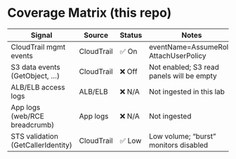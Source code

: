 # Coverage Matrix (this repo)
| Signal                          | Source      | Status  | Notes                                  |
|---------------------------------|-------------|---------|----------------------------------------|
| CloudTrail mgmt events          | CloudTrail  | ✅ On   | eventName=AssumeRole, AttachUserPolicy |
| S3 data events (GetObject, …)   | CloudTrail  | ❌ Off  | Not enabled; S3 read panels will be empty |
| ALB/ELB access logs             | ALB/ELB     | ❌ N/A  | Not ingested in this lab               |
| App logs (web/RCE breadcrumb)   | App logs    | ❌ N/A  | Not ingested                           |
| STS validation (GetCallerIdentity) | CloudTrail | ✅ Low | Low volume; “burst” monitors disabled  |

